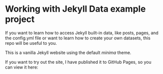 # Working with Jekyll Data example project

If you want to learn how to access Jekyll built-in data, like posts, pages, and the config.yml file or want to learn how to create your own datasets, this repo will be useful to you.

This is a vanilla Jekyll website using the default _minima_ theme.

If you want to try out the site, I have published it to GitHub Pages, so you can view it here:

